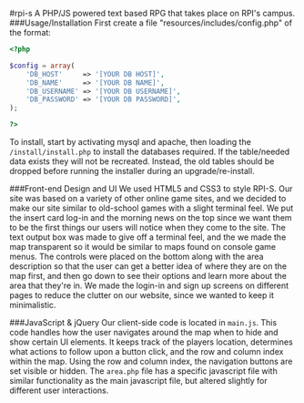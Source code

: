 #rpi-s
A PHP/JS powered text based RPG that takes place on RPI's campus.
###Usage/Installation
First create a file "resources/includes/config.php" of the format:
````php
<?php

$config = array(
    'DB_HOST'     => '[YOUR DB HOST]',
    'DB_NAME'	  => '[YOUR DB NAME]',
    'DB_USERNAME' => '[YOUR DB USERNAME]',
    'DB_PASSWORD' => '[YOUR DB PASSWORD]',
);

?>
````
To install, start by activating mysql and apache, then loading the `/install/install.php` to install the databases required. If the table/needed data exists they will not be recreated. Instead, the old tables should be dropped before running the installer during an upgrade/re-install.


###Front-end Design and UI
We used HTML5 and CSS3 to style RPI-S. Our site was based on a variety of other online game sites, and we decided to make our site similar to old-school games with a slight terminal feel. We put the insert card log-in and the morning news on the top since we want them to be the first things our users will notice when they come to the site. The text output box was made to give off a terminal feel, and the we made the map transparent so it would be similar to maps found on console game menus. The controls were placed on the bottom along with the area description so that the user can get a better idea of where they are on the map first, and then go down to see their options and learn more about the area that they're in. We made the login-in and sign up screens on different pages to reduce the clutter on our website, since we wanted to keep it minimalistic.


###JavaScript & jQuery
Our client-side code is located in `main.js`. This code handles how the user navigates around the map when to hide and show certain UI elements. It keeps track of the players location, determines what actions to follow upon a button click, and the row and column index within the map. Using the row and column index, the navigation buttons are set visible or hidden. The `area.php` file has a specific javascript file with similar functionality as the main javascript file, but altered slightly for different user interactions. 